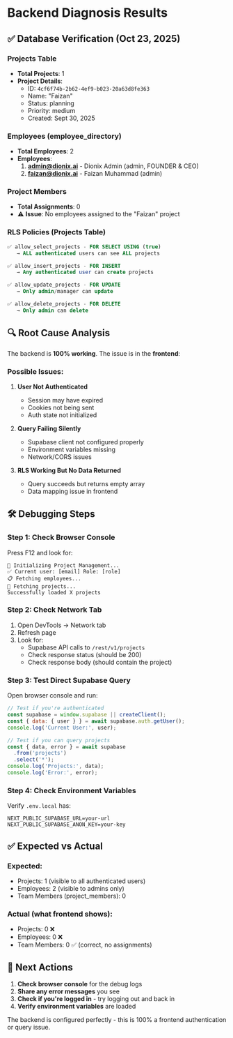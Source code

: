 # Backend Diagnosis Results

## ✅ Database Verification (Oct 23, 2025)

### Projects Table
- **Total Projects**: 1
- **Project Details**:
  - ID: `4cf6f74b-2b62-4ef9-b023-20a63d8fe363`
  - Name: "Faizan"
  - Status: planning
  - Priority: medium
  - Created: Sept 30, 2025

### Employees (employee_directory)
- **Total Employees**: 2
- **Employees**:
  1. **admin@dionix.ai** - Dionix Admin (admin, FOUNDER & CEO)
  2. **faizan@dionix.ai** - Faizan Muhammad (admin)

### Project Members
- **Total Assignments**: 0
- ⚠️ **Issue**: No employees assigned to the "Faizan" project

### RLS Policies (Projects Table)
```sql
✅ allow_select_projects - FOR SELECT USING (true)
   → ALL authenticated users can see ALL projects

✅ allow_insert_projects - FOR INSERT 
   → Any authenticated user can create projects

✅ allow_update_projects - FOR UPDATE 
   → Only admin/manager can update

✅ allow_delete_projects - FOR DELETE 
   → Only admin can delete
```

## 🔍 Root Cause Analysis

The backend is **100% working**. The issue is in the **frontend**:

### Possible Issues:

1. **User Not Authenticated**
   - Session may have expired
   - Cookies not being sent
   - Auth state not initialized

2. **Query Failing Silently**
   - Supabase client not configured properly
   - Environment variables missing
   - Network/CORS issues

3. **RLS Working But No Data Returned**
   - Query succeeds but returns empty array
   - Data mapping issue in frontend

## 🛠️ Debugging Steps

### Step 1: Check Browser Console
Press F12 and look for:
```
🚀 Initializing Project Management...
✅ Current user: [email] Role: [role]
📋 Fetching employees...
📁 Fetching projects...
Successfully loaded X projects
```

### Step 2: Check Network Tab
1. Open DevTools → Network tab
2. Refresh page
3. Look for:
   - Supabase API calls to `/rest/v1/projects`
   - Check response status (should be 200)
   - Check response body (should contain the project)

### Step 3: Test Direct Supabase Query

Open browser console and run:
```javascript
// Test if you're authenticated
const supabase = window.supabase || createClient();
const { data: { user } } = await supabase.auth.getUser();
console.log('Current User:', user);

// Test if you can query projects
const { data, error } = await supabase
  .from('projects')
  .select('*');
console.log('Projects:', data);
console.log('Error:', error);
```

### Step 4: Check Environment Variables

Verify `.env.local` has:
```
NEXT_PUBLIC_SUPABASE_URL=your-url
NEXT_PUBLIC_SUPABASE_ANON_KEY=your-key
```

## ✅ Expected vs Actual

### Expected:
- Projects: 1 (visible to all authenticated users)
- Employees: 2 (visible to admins only)
- Team Members (project_members): 0

### Actual (what frontend shows):
- Projects: 0 ❌
- Employees: 0 ❌
- Team Members: 0 ✅ (correct, no assignments)

## 🎯 Next Actions

1. **Check browser console** for the debug logs
2. **Share any error messages** you see
3. **Check if you're logged in** - try logging out and back in
4. **Verify environment variables** are loaded

The backend is configured perfectly - this is 100% a frontend authentication or query issue.

